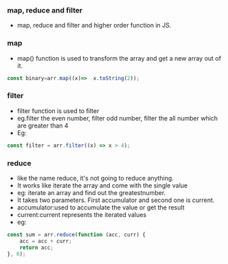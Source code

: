 ### map, reduce and filter

* map, reduce and filter and higher order function in JS.

### map
* map() function is used to transform the array and get a new array out of it.

```js
const binary=arr.map((x)=>  x.toString(2)); 

```

### filter
* filter function is used to filter
* eg.filter the even number, filter odd number, filter the all number which are greater than 4
* Eg:
```js
const filter = arr.filter((x) => x > 4);

```

### reduce
* like the name reduce, it's not going to reduce anything.
* It works like iterate the array and come with the single value
* eg: iterate an array and find out the greatestnumber.
* It takes two parameters. First accumulator and second one is current.
* accumulator:used to accumulate the value or get the result 
* current:current represents the iterated values
* eg:
```js
const sum = arr.reduce(function (acc, curr) {
    acc = acc + curr;
    return acc;
}, 0);
```





